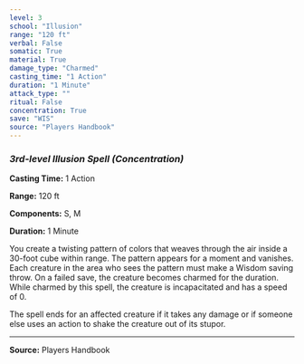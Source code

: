 ```yaml
---
level: 3
school: "Illusion"
range: "120 ft"
verbal: False
somatic: True
material: True
damage_type: "Charmed"
casting_time: "1 Action"
duration: "1 Minute"
attack_type: ""
ritual: False
concentration: True
save: "WIS"
source: "Players Handbook"
---
```


### *3rd-level Illusion Spell* *(Concentration)*

**Casting Time:** 1 Action

**Range:** 120 ft

**Components:** S, M

**Duration:** 1 Minute

You create a twisting pattern of colors that weaves through the air inside a 30-foot cube within range. The pattern appears for a moment and vanishes. Each creature in the area who sees the pattern must make a Wisdom saving throw. On a failed save, the creature becomes charmed for the duration. While charmed by this spell, the creature is incapacitated and has a speed of 0.
 
 The spell ends for an affected creature if it takes any damage or if someone else uses an action to shake the creature out of its stupor.

---
**Source:** Players Handbook
